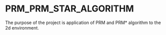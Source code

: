 # PRM_PRM_STAR_ALGORITHM
The purpose of the project is application of PRM and PRM* algorithm to the 2d environment.
